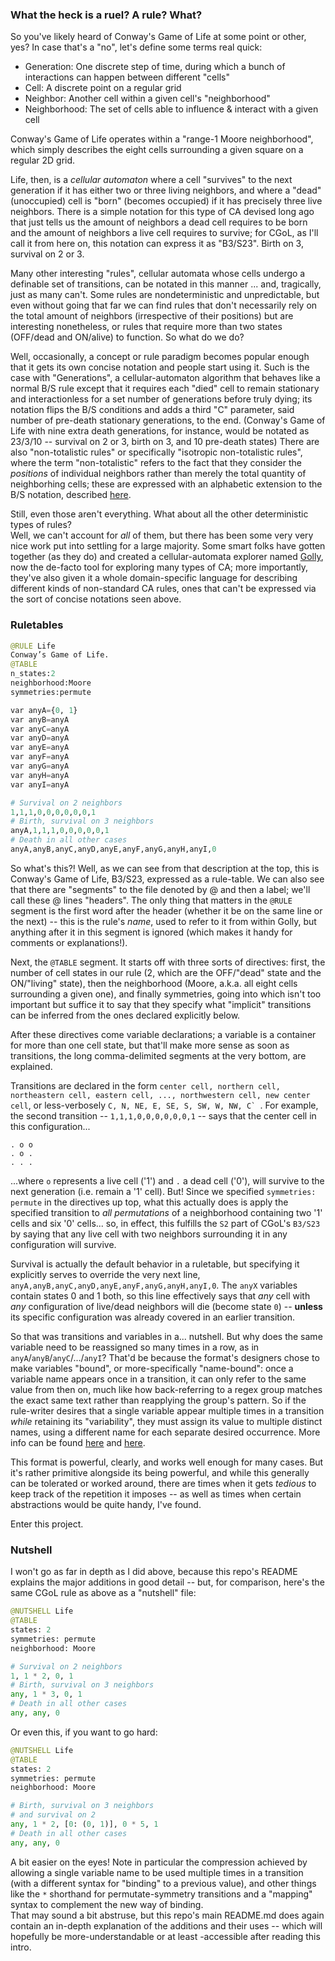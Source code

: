 ### What the heck is a ruel? A rule? What?

So you've likely heard of Conway's Game of Life at some point or other, yes? In case that's a "no", let's define some terms real quick:

- Generation: One discrete step of time, during which a bunch of interactions can happen between different "cells"
- Cell: A discrete point on a regular grid
- Neighbor: Another cell within a given cell's "neighborhood"
- Neighborhood: The set of cells able to influence & interact with a given cell

Conway's Game of Life operates within a "range-1 Moore neighborhood", which simply describes the eight cells surrounding a given square on a regular
2D grid.

Life, then, is a *cellular automaton* where a cell "survives" to the next generation if it has either two or three living neighbors,
and where a "dead" (unoccupied) cell is "born" (becomes occupied) if it has precisely three live neighbors. There is a simple notation for this
type of CA devised long ago that just tells us the amount of neighbors a dead cell requires to be born and the amount of neighbors a live
cell requires to survive; for CGoL, as I'll call it from here on, this notation can express it as "B3/S23". Birth on 3, survival on 2 or 3.

Many other interesting "rules", cellular automata whose cells undergo a definable set of transitions, can be notated in this manner ...
and, tragically, just as many can't. Some rules are nondeterministic and unpredictable, but even without going that far we can find rules that don't
necessarily rely on the total amount of neighbors (irrespective of their positions) but are interesting nonetheless, or rules that require
more than two states (OFF/dead and ON/alive) to function. So what do we do?

Well, occasionally, a concept or rule paradigm becomes popular enough that it gets its own concise notation and people start using it. Such is the
case with "Generations", a cellular-automaton algorithm that behaves like a normal B/S rule except that it requires each "died" cell to remain stationary
and interactionless for a set number of generations before truly dying; its notation flips the B/S conditions and adds a third "C" parameter, said
number of pre-death stationary generations, to the end. (Conway's Game of Life with nine extra death generations, for instance, would be notated as
23/3/10 -- survival on 2 or 3, birth on 3, and 10 pre-death states) There are also "non-totalistic rules" or specifically "isotropic non-totalistic rules",
where the term "non-totalistic" refers to the fact that they consider the *positions* of individual neighbors rather than merely the total quantity of
neighborhing cells; these are expressed with an alphabetic extension to the B/S notation, described [here](http://www.ibiblio.org/lifepatterns/neighbors2.html).

Still, even those aren't everything. What about all the other deterministic types of rules?  
Well, we can't account for *all* of them, but there has been some very very nice work put into settling for a large majority. Some smart folks
have gotten together (as they do) and created a cellular-automata explorer named [Golly](https://golly.sourceforge.net), now the de-facto tool
for exploring many types of CA; more importantly, they've also given it a whole domain-specific language for describing different kinds of
non-standard CA rules, ones that can't be expressed via the sort of concise notations seen above.

### Ruletables

```py
@RULE Life
Conway’s Game of Life.
@TABLE
n_states:2
neighborhood:Moore
symmetries:permute

var anyA={0, 1}
var anyB=anyA
var anyC=anyA
var anyD=anyA
var anyE=anyA
var anyF=anyA
var anyG=anyA
var anyH=anyA
var anyI=anyA

# Survival on 2 neighbors
1,1,1,0,0,0,0,0,0,1
# Birth, survival on 3 neighbors
anyA,1,1,1,0,0,0,0,0,1
# Death in all other cases
anyA,anyB,anyC,anyD,anyE,anyF,anyG,anyH,anyI,0
```

So what's this?! Well, as we can see from that description at the top, this is Conway's Game of Life, B3/S23, expressed as a rule-table. We can also see that
there are "segments" to the file denoted by @ and then a label; we'll call these @ lines "headers". The only thing that matters in the `@RULE` segment
is the first word after the header (whether it be on the same line or the next) -- this is the rule's *name*, used to refer to it from within Golly, but
anything after it in this segment is ignored (which makes it handy for comments or explanations!).

Next, the `@TABLE` segment. It starts off with three sorts of directives: first, the number of cell states in our rule (2, which are the OFF/"dead" state and the ON/"living" state),
then the neighborhood (Moore, a.k.a. all eight cells surrounding a given one), and finally symmetries, going into which isn't too important but suffice it to say that
they specify what "implicit" transitions can be inferred from the ones declared explicitly below.

After these directives come variable declarations; a variable is a container for more than one cell state, but that'll make more sense as soon as
transitions, the long comma-delimited segments at the very bottom, are explained.

Transitions are declared in the form `center cell, northern cell, northeastern cell, eastern cell, ..., northwestern cell, new center cell`,
or less-verbosely ``C, N, NE, E, SE, S, SW, W, NW, C` ``. For example, the second transition -- `1,1,1,0,0,0,0,0,0,1` -- says that the center cell in this
configuration...

```
. o o
. o .
. . .
```

...where `o` represents a live cell ('1') and `.` a dead cell ('0'), will survive to the next generation (i.e. remain a '1' cell). But! Since we specified
`symmetries: permute` in the directives up top, what this actually does is apply the specified transition to *all permutations* of a neighborhood containing two '1' cells
and six '0' cells... so, in effect, this fulfills the `S2` part of CGoL's `B3/S23` by saying that any live cell with two neighbors surrounding it in any configuration will
survive.

Survival is actually the default behavior in a ruletable, but specifying it explicitly serves to override the very next line,
`anyA,anyB,anyC,anyD,anyE,anyF,anyG,anyH,anyI,0`. The `anyX` variables contain states 0 and 1 both, so this line effectively says that *any* cell
with *any* configuration of live/dead neighbors will die (become state `0`) -- **unless** its specific configuration was already covered in an earlier transition.

So that was transitions and variables in a... nutshell. But why does the same variable need to be reassigned so many times in a row, as in `anyA`/`anyB`/`anyC`/.../`anyI`?
That'd be because the format's designers chose to make variables "bound", or more-specifically "name-bound": once a variable name appears once in a transition, it can only
refer to the same value from then on, much like how back-referring to a regex group matches the exact same text rather than reapplying the group's pattern. So if the
rule-writer desires that a single variable appear multiple times in a transition *while* retaining its "variability", they must assign its value to multiple distinct
names, using a different name for each separate desired occurrence.
More info can be found [here](GollyGang/ruletablerepository/wiki/TheFormat) and [here](http://golly.sourceforge.net/Help/formats.html#table).

This format is powerful, clearly, and works well enough for many cases. But it's rather primitive alongside its being powerful, and while this generally can be tolerated
or worked around, there are times when it gets *tedious* to keep track of the repetition it imposes -- as well as times when certain abstractions would be quite handy,
I've found.

Enter this project.

### Nutshell

I won't go as far in depth as I did above, because this repo's README explains the major additions in good detail -- but, for comparison, here's the same
CGoL rule as above as a "nutshell" file:

```py
@NUTSHELL Life
@TABLE
states: 2
symmetries: permute
neighborhood: Moore

# Survival on 2 neighbors
1, 1 * 2, 0, 1
# Birth, survival on 3 neighbors
any, 1 * 3, 0, 1
# Death in all other cases
any, any, 0
```

Or even this, if you want to go hard:

```py
@NUTSHELL Life
@TABLE
states: 2
symmetries: permute
neighborhood: Moore

# Birth, survival on 3 neighbors
# and survival on 2
any, 1 * 2, [0: (0, 1)], 0 * 5, 1
# Death in all other cases
any, any, 0
```

A bit easier on the eyes! Note in particular the compression achieved by allowing a single variable name to be used multiple times in a transition (with a different
syntax for "binding" to a previous value), and other things like the `*` shorthand for permutate-symmetry transitions and a "mapping" syntax to complement the new way
of binding.  
That may sound a bit abstruse, but this repo's main README.md does again contain an in-depth explanation of the additions and their uses -- which will hopefully be
more-understandable or at least -accessible after reading this intro.
